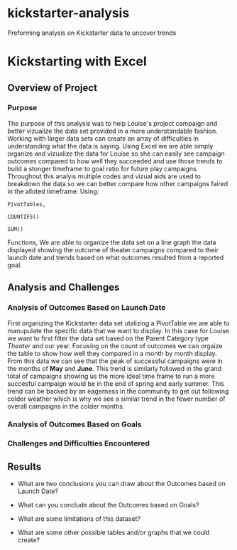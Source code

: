 # kickstarter-analysis
Preforming analysis on Kickstarter data to uncover trends 
# Kickstarting with Excel

## Overview of Project

### Purpose
  The purpose of this analysis was to help Louise's project campaign and better vizualize the data set provided in a more understandable fashion. Working with larger data sets can create an array of difficulties in understanding what the data is saying. Using Excel we are able simply organize and vizualize the data for Louise so she can easily see campaign outcomes compared to how well they succeeded and use those trends to build a stonger timeframe to goal ratio for future play campaigns. 
  Throughout this analyis multiple codes and vizual aids are used to breakdown the data so we can better compare how other campaigns faired in the alloted timeframe. Using:
  ```
  PivotTables, 
  ```
  ```
  COUNTIFS()
  ```
  ```
  SUM()
  ```
  Functions, We are able to organize the data set on a line graph the data displayed showing the outcome of theater campaigns compared to their launch date and trends based on what outcomes resulted from a reported goal. 
  

## Analysis and Challenges

### Analysis of Outcomes Based on Launch Date
  First organizing the Kickstarter data set utalizing a PivotTable we are able to manupulate the specific data that we want to display. In this case for Louise we want to first filter the data set based on the Parent Category type *Theater* and our year. Focusing on the count of outcomes we can orgaize the table to show how well they compared in a month by month display. From this data we can see that the peak of successful campaigns were in the months of **May** and **June**. This trend is similarly followed in the grand total of campaigns showing us the more ideal time frame to run a more succesful campaign would be in the end of spring and early summer. This trend can be backed by an eagerness in the community to get out following colder weather which is why we see a similar trend in the fewer number of overall campaigns in the colder months. 

### Analysis of Outcomes Based on Goals

### Challenges and Difficulties Encountered

## Results

- What are two conclusions you can draw about the Outcomes based on Launch Date?

- What can you conclude about the Outcomes based on Goals?

- What are some limitations of this dataset?

- What are some other possible tables and/or graphs that we could create?
